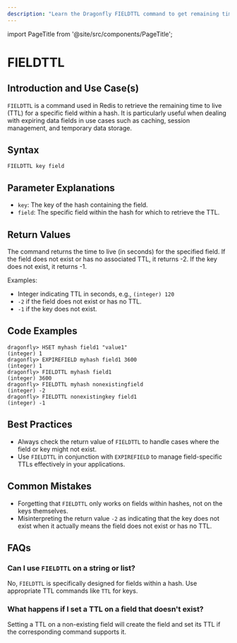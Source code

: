 ```yaml
---
description: "Learn the Dragonfly FIELDTTL command to get remaining time-to-live of a key."
---
```


import PageTitle from '@site/src/components/PageTitle';

# FIELDTTL

<PageTitle title="Redis TTL Explained (Better Than Official Docs)" />

## Introduction and Use Case(s)

`FIELDTTL` is a command used in Redis to retrieve the remaining time to live (TTL) for a specific field within a hash. It is particularly useful when dealing with expiring data fields in use cases such as caching, session management, and temporary data storage.

## Syntax

```plaintext
FIELDTTL key field
```

## Parameter Explanations

- `key`: The key of the hash containing the field.
- `field`: The specific field within the hash for which to retrieve the TTL.

## Return Values

The command returns the time to live (in seconds) for the specified field. If the field does not exist or has no associated TTL, it returns -2. If the key does not exist, it returns -1.

Examples:

- Integer indicating TTL in seconds, e.g., `(integer) 120`
- `-2` if the field does not exist or has no TTL.
- `-1` if the key does not exist.

## Code Examples

```cli
dragonfly> HSET myhash field1 "value1"
(integer) 1
dragonfly> EXPIREFIELD myhash field1 3600
(integer) 1
dragonfly> FIELDTTL myhash field1
(integer) 3600
dragonfly> FIELDTTL myhash nonexistingfield
(integer) -2
dragonfly> FIELDTTL nonexistingkey field1
(integer) -1
```

## Best Practices

- Always check the return value of `FIELDTTL` to handle cases where the field or key might not exist.
- Use `FIELDTTL` in conjunction with `EXPIREFIELD` to manage field-specific TTLs effectively in your applications.

## Common Mistakes

- Forgetting that `FIELDTTL` only works on fields within hashes, not on the keys themselves.
- Misinterpreting the return value `-2` as indicating that the key does not exist when it actually means the field does not exist or has no TTL.

## FAQs

### Can I use `FIELDTTL` on a string or list?

No, `FIELDTTL` is specifically designed for fields within a hash. Use appropriate TTL commands like `TTL` for keys.

### What happens if I set a TTL on a field that doesn't exist?

Setting a TTL on a non-existing field will create the field and set its TTL if the corresponding command supports it.
